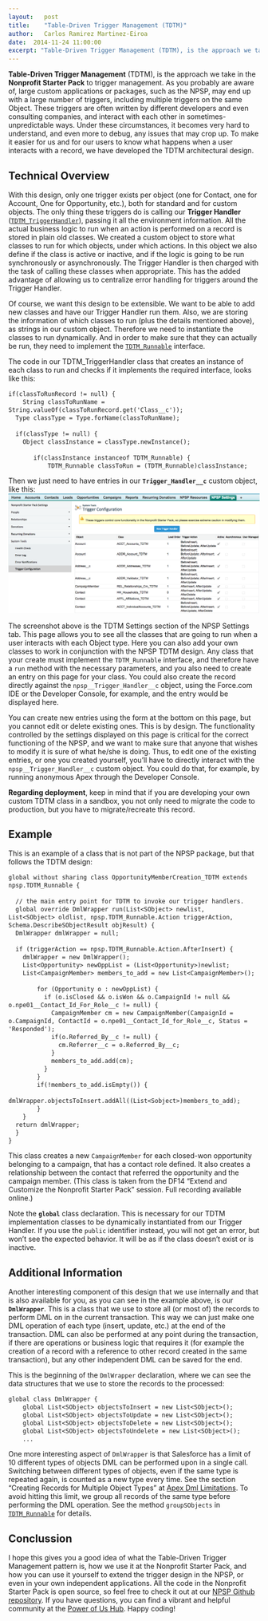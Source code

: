 ```yaml
---
layout:   post
title:    "Table-Driven Trigger Management (TDTM)"
author:   Carlos Ramirez Martinez-Eiroa
date:  2014-11-24 11:00:00
excerpt: "Table-Driven Trigger Management (TDTM), is the approach we take in the Nonprofit Starter Pack to trigger management. As you probably are aware of, large custom applications or packages, such as the NPSP, may end up with a large number of triggers, including multiple triggers on the same Object. These triggers are often written by different developers and even consulting companies, and interact with each other in sometimes-unpredictable ways. Under these circumstances, it becomes very hard to understand, and even more to debug, any issues that may crop up. To make it easier for us and for our users to know what happens when a user interacts with a record, we have developed the TDTM architectural design."
---
```

**Table-Driven Trigger Management** (TDTM), is the approach we take in the **Nonprofit Starter Pack** to trigger management. As you probably are aware of, large custom applications or packages, such as the NPSP, may end up with a large number of triggers, including multiple triggers on the same Object. These triggers are often written by different developers and even consulting companies, and interact with each other in sometimes-unpredictable ways. Under these circumstances, it becomes very hard to understand, and even more to debug, any issues that may crop up. To make it easier for us and for our users to know what happens when a user interacts with a record, we have developed the TDTM architectural design.

## Technical Overview
With this design, only one trigger exists per object (one for Contact, one for Account, One for Opportunity, etc.), both for standard and for custom objects. The only thing these triggers do is calling our **Trigger Handler** ([`TDTM_TriggerHandler`](https://github.com/SalesforceFoundation/Cumulus/blob/dev/src/classes/TDTM_TriggerHandler.cls)), passing it all the environment information. All the actual business logic to run when an action is performed on a record is stored in plain old classes. We created a custom object to store what classes to run for which objects, under which actions. In this object we also define if the class is active or inactive, and if the logic is going to be run synchronously or asynchronously. The Trigger Handler is then charged with the task of calling these classes when appropriate. This has the added advantage of allowing us to centralize error handling for triggers around the Trigger Handler.

Of course, we want this design to be extensible. We want to be able to add new classes and have our Trigger Handler run them. Also, we are storing the information of which classes to run (plus the details mentioned above), as strings in our custom object. Therefore we need to instantiate the classes to run dynamically. And in order to make sure that they can actually be run, they need to implement the [`TDTM_Runnable`](https://github.com/SalesforceFoundation/Cumulus/blob/dev/src/classes/TDTM_Runnable.cls) interface.

The code in our TDTM_TriggerHandler class that creates an instance of each class to run and checks if it implements the required interface, looks like this:

    if(classToRunRecord != null) {
        String classToRunName = String.valueOf(classToRunRecord.get('Class__c'));
      Type classType = Type.forName(classToRunName);
          
      if(classType != null) {     
        Object classInstance = classType.newInstance();

           if(classInstance instanceof TDTM_Runnable) {
               TDTM_Runnable classToRun = (TDTM_Runnable)classInstance;

Then we just need to have entries in our **`Trigger_Handler__c`** custom object, like this:
![TDTM Settings](/assets/images/TDTM_Settings.png)
 
The screenshot above is the TDTM Settings section of the NPSP Settings tab. This page allows you to see all the classes that are going to run when a user interacts with each Object type. Here you can also add your own classes to work in conjunction with the NPSP TDTM design. Any class that your create must implement the `TDTM_Runnable` interface, and therefore have a `run` method with the necessary parameters, and you also need to create an entry on this page for your class. You could also create the record directly against the `npsp__Trigger_Handler__c` object, using the Force.com IDE or the Developer Console, for example, and the entry would be displayed here. 

You can create new entries using the form at the bottom on this page, but you cannot edit or delete existing ones. This is by design. The functionality controlled by the settings displayed on this page is critical for the correct functioning of the NPSP, and we want to make sure that anyone that wishes to modify it is sure of what he/she is doing. Thus, to edit one of the existing entries, or one you created yourself, you’ll have to directly interact with the `npsp__Trigger_Handler__c` custom object. You could do that, for example, by running anonymous Apex through the Developer Console.

**Regarding deployment**, keep in mind that if you are developing your own custom TDTM class in a sandbox, you not only need to migrate the code to production, but you have to migrate/recreate this record.

## Example
This is an example of a class that is not part of the NPSP package, but that follows the TDTM design:

    global without sharing class OpportunityMemberCreation_TDTM extends npsp.TDTM_Runnable {
  
      // the main entry point for TDTM to invoke our trigger handlers.
      global override DmlWrapper run(List<SObject> newlist,   List<SObject> oldlist, npsp.TDTM_Runnable.Action triggerAction, Schema.DescribeSObjectResult objResult) {
      DmlWrapper dmlWrapper = null;

      if (triggerAction == npsp.TDTM_Runnable.Action.AfterInsert) {
        dmlWrapper = new DmlWrapper();
        List<Opportunity> newOppList = (List<Opportunity>)newlist;        
        List<CampaignMember> members_to_add = new List<CampaignMember>();
              
            for (Opportunity o : newOppList) {
              if (o.isClosed && o.isWon && o.CampaignId != null && o.npe01__Contact_Id_For_Role__c != null) {
                CampaignMember cm = new CampaignMember(CampaignId = o.CampaignId, ContactId = o.npe01__Contact_Id_for_Role__c, Status = 'Responded');
                if(o.Referred_By__c != null) {
                  cm.Referrer__c = o.Referred_By__c;
                } 
                members_to_add.add(cm); 
              }
            }
            if(!members_to_add.isEmpty()) {
              dmlWrapper.objectsToInsert.addAll((List<Sobject>)members_to_add);
            }
        }
      return dmlWrapper;
      }
    }

This class creates a new `CampaignMember` for each closed-won opportunity belonging to a campaign, that has a contact role defined. It also creates a relationship between the contact that referred the opportunity and the campaign member. (This class is taken from the DF14 “Extend and Customize the Nonprofit Starter Pack” session. Full recording available online.)

Note the **`global`** class declaration. This is necessary for our TDTM implementation classes to be dynamically instantiated from our Trigger Handler. If you use the `public` identifier instead, you will not get an error, but won’t see the expected behavior. It will be as if the class doesn’t exist or is inactive.

## Additional Information

Another interesting component of this design that we use internally and that is also available for you, as you can see in the example above, is our **`DmlWrapper`**. This is a class that we use to store all (or most of) the records to perform DML on in the current transaction. This way we can just make one DML operation of each type (insert, update, etc.) at the end of the transaction. DML can also be performed at any point during the transaction, if there are operations or business logic that requires it (for example the creation of a record with a reference to other record created in the same transaction), but any other independent DML can be saved for the end.  

This is the beginning of the `DmlWrapper` declaration, where we can see the data structures that we use to store the records to the processed: 

    global class DmlWrapper {
        global List<SObject> objectsToInsert = new List<SObject>(); 
        global List<SObject> objectsToUpdate = new List<SObject>();
        global List<SObject> objectsToDelete = new List<SObject>();
        global List<SObject> objectsToUndelete = new List<SObject>();
        ...
        
One more interesting aspect of `DmlWrapper` is that Salesforce has a limit of 10 different types of objects DML can be performed upon in a single call. Switching between different types of objects, even if the same type is repeated again, is counted as a new type every time. See the section “Creating Records for Multiple Object Types” at [Apex Dml Limitations](https://www.salesforce.com/us/developer/docs/apexcode/Content/langCon_apex_dml_limitations.htm). To avoid hitting this limit, we group all records of the same type before performing the DML operation. See the method `groupSObjects` in [`TDTM_Runnable`](https://github.com/SalesforceFoundation/Cumulus/blob/dev/src/classes/TDTM_Runnable.cls) for details.

## Conclussion

I hope this gives you a good idea of what the Table-Driven Trigger Management pattern is, how we use it at the Nonprofit Starter Pack, and how you can use it yourself to extend the trigger design in the NPSP, or even in your own independent applications. All the code in the Nonprofit Starter Pack is open source, so feel free to check it out at our [NPSP Github repository](https://github.com/SalesforceFoundation/Cumulus). If you have questions, you can find a vibrant and helpful community at the [Power of Us Hub](https://powerofus.force.com/). Happy coding!
